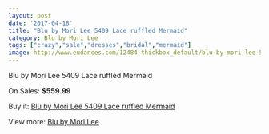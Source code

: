 ```yaml
---
layout: post
date: '2017-04-18'
title: "Blu by Mori Lee 5409 Lace ruffled Mermaid"
category: Blu by Mori Lee
tags: ["crazy","sale","dresses","bridal","mermaid"]
image: http://www.eudances.com/12484-thickbox_default/blu-by-mori-lee-5409-lace-ruffled-mermaid.jpg
---
```

Blu by Mori Lee 5409 Lace ruffled Mermaid

On Sales: **$559.99**
<a href="https://www.eudances.com/en/blu-by-mori-lee/3857-blu-by-mori-lee-5409-lace-ruffled-mermaid.html"><amp-img layout="responsive" width="600" height="600" src="//www.eudances.com/12484-thickbox_default/blu-by-mori-lee-5409-lace-ruffled-mermaid.jpg" alt="Blu by Mori Lee 5409 Lace ruffled Mermaid 0" /></a>
<a href="https://www.eudances.com/en/blu-by-mori-lee/3857-blu-by-mori-lee-5409-lace-ruffled-mermaid.html"><amp-img layout="responsive" width="600" height="600" src="//www.eudances.com/12488-thickbox_default/blu-by-mori-lee-5409-lace-ruffled-mermaid.jpg" alt="Blu by Mori Lee 5409 Lace ruffled Mermaid 1" /></a>
<a href="https://www.eudances.com/en/blu-by-mori-lee/3857-blu-by-mori-lee-5409-lace-ruffled-mermaid.html"><amp-img layout="responsive" width="600" height="600" src="//www.eudances.com/12487-thickbox_default/blu-by-mori-lee-5409-lace-ruffled-mermaid.jpg" alt="Blu by Mori Lee 5409 Lace ruffled Mermaid 2" /></a>
<a href="https://www.eudances.com/en/blu-by-mori-lee/3857-blu-by-mori-lee-5409-lace-ruffled-mermaid.html"><amp-img layout="responsive" width="600" height="600" src="//www.eudances.com/12486-thickbox_default/blu-by-mori-lee-5409-lace-ruffled-mermaid.jpg" alt="Blu by Mori Lee 5409 Lace ruffled Mermaid 3" /></a>
<a href="https://www.eudances.com/en/blu-by-mori-lee/3857-blu-by-mori-lee-5409-lace-ruffled-mermaid.html"><amp-img layout="responsive" width="600" height="600" src="//www.eudances.com/12485-thickbox_default/blu-by-mori-lee-5409-lace-ruffled-mermaid.jpg" alt="Blu by Mori Lee 5409 Lace ruffled Mermaid 4" /></a>

Buy it: [Blu by Mori Lee 5409 Lace ruffled Mermaid](https://www.eudances.com/en/blu-by-mori-lee/3857-blu-by-mori-lee-5409-lace-ruffled-mermaid.html "Blu by Mori Lee 5409 Lace ruffled Mermaid")

View more: [Blu by Mori Lee](https://www.eudances.com/en/39-blu-by-mori-lee "Blu by Mori Lee")
